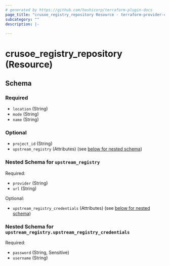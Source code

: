 ```yaml
---
# generated by https://github.com/hashicorp/terraform-plugin-docs
page_title: "crusoe_registry_repository Resource - terraform-provider-crusoe"
subcategory: ""
description: |-
  
---
```


# crusoe_registry_repository (Resource)





<!-- schema generated by tfplugindocs -->
## Schema

### Required

- `location` (String)
- `mode` (String)
- `name` (String)

### Optional

- `project_id` (String)
- `upstream_registry` (Attributes) (see [below for nested schema](#nestedatt--upstream_registry))

<a id="nestedatt--upstream_registry"></a>
### Nested Schema for `upstream_registry`

Required:

- `provider` (String)
- `url` (String)

Optional:

- `upstream_registry_credentials` (Attributes) (see [below for nested schema](#nestedatt--upstream_registry--upstream_registry_credentials))

<a id="nestedatt--upstream_registry--upstream_registry_credentials"></a>
### Nested Schema for `upstream_registry.upstream_registry_credentials`

Required:

- `password` (String, Sensitive)
- `username` (String)
